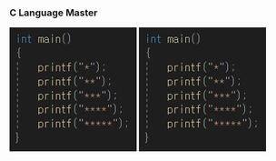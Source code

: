 ### C Language Master
![천재](https://github.com/aguchim/aguchim/blob/main/unknown.png)
![천재](https://github.com/aguchim/aguchim/blob/main/asd.png)
